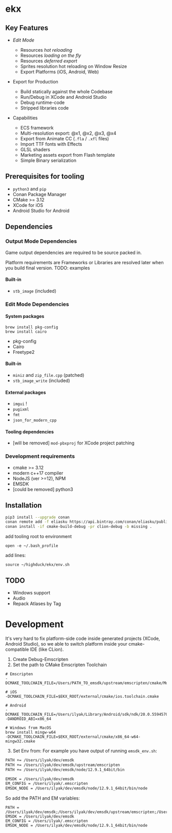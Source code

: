 # ekx

## Key Features

- *Edit Mode* 
    - Resources *hot reloading*
    - Resources *loading on the fly*
    - Resources *deferred export*
    - Sprites resolution hot reloading on Window Resize
    - Export Platforms (iOS, Android, Web)

- Export for Production
    - Build statically against the whole Codebase
    - Run/Debug in XCode and Android Studio
    - Debug runtime-code
    - Stripped libraries code
    
- Capabilities
    - ECS framework
    - Multi-resolution export: @x1, @x2, @x3, @x4
    - Export from Animate CC (`.fla` / `.xfl` files)
    - Import TTF fonts with Effects
    - GLSL shaders
    - Marketing assets export from Flash template
    - Simple Binary serialization

## Prerequisites for tooling

- `python3` and `pip`
- Conan Package Manager
- CMake >= 3.12
- XCode for iOS
- Android Studio for Android

## Dependencies

### Output Mode Dependencies

Game output dependencies are required to be source packed in.

Platform requirements are Frameworks or Libraries are resolved later when you build final version.
 TODO: examples   

#### Built-in
- `stb_image` (included)

### Edit Mode Dependencies

#### System packages

```
brew install pkg-config
brew install cairo
```

- pkg-config
- Cairo
- Freetype2

#### Built-in
- `miniz` and `zip_file.cpp` (patched)
- `stb_image_write` (included)

#### External packages
- `imgui` !
- `pugixml`
- `fmt`
- `json_for_modern_cpp`

#### Tooling dependencies
- [will be removed] `mod-pbxproj` for XCode project patching

### Development requirements

- cmake >= 3.12
- modern c++17 compiler
- NodeJS (ver >=12), NPM
- EMSDK
- [could be removed] python3

## Installation

```bash
pip3 install --upgrade conan
conan remote add -f eliasku https://api.bintray.com/conan/eliasku/public-conan
conan install -if cmake-build-debug -pr clion-debug -b missing .
```

add tooling root to environment
```
open -e ~/.bash_profile
```

add lines:
```
source ~/highduck/ekx/env.sh
```


## TODO

- Windows support
- Audio
- Repack Atlases by Tag


# Development

It's very hard to fix platform-side code inside generated projects (XCode, Android Studio), so
we able to switch platform inside your cmake-compatible IDE (like CLion).

1. Create Debug-Emscripten
2. Set the path to CMake Emscripten Toolchain

```shell script
# Emscripten
-DCMAKE_TOOLCHAIN_FILE=/Users/PATH_TO_emsdk/upstream/emscripten/cmake/Modules/Platform/Emscripten.cmake

# iOS
-DCMAKE_TOOLCHAIN_FILE=$EKX_ROOT/external/cmake/ios.toolchain.cmake

# Android
-DCMAKE_TOOLCHAIN_FILE=/Users/ilyak/Library/Android/sdk/ndk/20.0.5594570/build/cmake/android.toolchain.cmake -DANDROID_ABI=x86_64

# Windows from MacOS
brew install mingw-w64
-DCMAKE_TOOLCHAIN_FILE=$EKX_ROOT/external/cmake/x86_64-w64-mingw32.cmake
```

3. Set Env from:
    For example you have output of running `emsdk_env.sh`:
```sh
PATH += /Users/ilyak/dev/emsdk
PATH += /Users/ilyak/dev/emsdk/upstream/emscripten
PATH += /Users/ilyak/dev/emsdk/node/12.9.1_64bit/bin

EMSDK = /Users/ilyak/dev/emsdk
EM_CONFIG = /Users/ilyak/.emscripten
EMSDK_NODE = /Users/ilyak/dev/emsdk/node/12.9.1_64bit/bin/node
```
So add the PATH and EM variables:

```
PATH = /Users/ilyak/dev/emsdk;/Users/ilyak/dev/emsdk/upstream/emscripten;/Users/ilyak/dev/emsdk/node/12.9.1_64bit/bin;$PATH
EMSDK = /Users/ilyak/dev/emsdk
EM_CONFIG = /Users/ilyak/.emscripten
EMSDK_NODE = /Users/ilyak/dev/emsdk/node/12.9.1_64bit/bin/node
```
